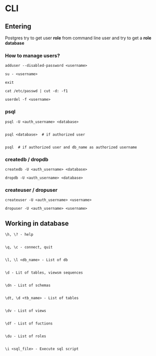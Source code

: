 # CLI

## Entering

Postgres try to get user **role** from command line user and try to get a **role database**

### How to manage users?

```
adduser --disabled-password <username>
```

```
su - <username>
```

```
exit
```

```
cat /etc/passwd | cut -d: -f1
```

```
userdel -f <username>
```

### psql

```
psql -U <auth_username> <database>


psql <database>  # if authorized user 


psql  # if authorized user and db_name as authorized username    
```

### createdb / dropdb

```
createdb -U <auth_username> <database>
```

```
dropdb -U <auth_username> <database>
```

### createuser / dropuser

```
createuser -U <auth_username> <username>
```

```
dropuser -U <auth_username> <username>
```

## Working in database

```
\h, \? - help

         
\q, \c - connect, quit


\l, \l <db_name> - List of db


\d - Lit of tables, viewsm sequences


\dn - List of schemas


\dt, \d <tb_name> - List of tables


\dv - List of views


\df - List of fuctions


\du - List of roles


\i <sql_file> - Execute sql script
```